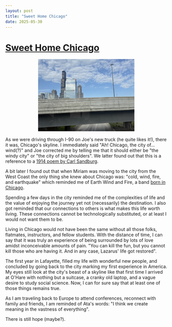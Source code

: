 ```yaml
---
layout: post
title: "Sweet Home Chicago"
date: 2025-05-30
---
```


# [Sweet Home Chicago](https://www.youtube.com/watch?v=-_KkgPRo4wA&pp=ygUSc3dlZXQgaG9tZSBjaGljYWdv)

<p align="center">
    <img src="/pics/chi.jpg" alt="Chicago" width="300"/>
</p>

As we were driving through I-90 on Joe's new truck (he quite likes it!), there it was, Chicago's skyline. 
I immediately said "Ah! Chicago, the city of... wind(?)" and Joe corrected me by telling me
that it should either be "the windy city" or "the city of big shoulders". We latter found out
that this is a reference to a [1914 poem by Carl Sandburg](https://www.poetryfoundation.org/poetrymagazine/poems/12840/chicago). 

A bit later I found out that when Miriam was moving to the city from the West Coast the only thing she knew about Chicago was: "cold, wind, fire, and earthquake" which reminded me of Earth Wind and Fire, a band [born in Chicago](https://en.wikipedia.org/wiki/Earth%2C_Wind_%26_Fire). 
 
Spending a few days in the city reminded me of the complexities of life and the value of enjoying the journey yet not (necessarily) the destination. I also got reminded that our connections to others is what makes this life worth living. These connections cannot be technologically substituted, or at least I would not want them to be.

Living in Chicago would not have been the same without all those folks, flatmates, instructors, and fellow students. With the distance of time, I can say that it was truly an experience of being surrounded by lots of love amidst inconceivable amounts of pain. "You can kill the fun, but you cannot kill those who are having it. And in any case, Lazarus' life got restored".

The first year in Lafayette, filled my life with wonderful new people, and concluded by going back to the city marking my first experience in America. My eyes still look at the city's beast of a skyline like that first time I arrived at O'Hare with nothing but a suitcase, a cranky old laptop, and a vague desire to study social science.
Now, I can for sure say that at least one of those things remains true. 

As I am traveling back to Europe to attend conferences, reconnect with family and friends, I am reminded of Ata's words: 
"I think we create meaning in the vastness of everything".

There is still hope (maybe?).

